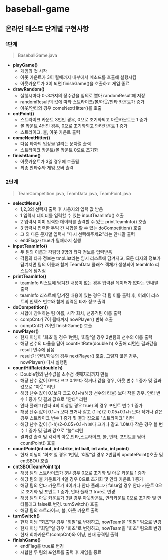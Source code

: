 # baseball-game

## 온라인 테스트 단계별 구현사항

### 1단계

> BaseballGame.java

- __playGame()__
  - 게임의 첫 시작
  - 아웃 카운트가 3이 될때까지 내부에서 메소드를 호출해 실행시킴
  - 아웃카운트가 3이 되면 finishGame()을 호출하고 게임 종료
- __drawRandom()__
  - 실행시마다 0~3까지의 정수값을 임의로 뽑아 randomResult에 저장
  - randomResult의 값에 따라 스트라이크/볼/아웃/안타 카운트가 증가
  - 아웃/안타의 경우 comeNextHitter()를 호출
- __cntPoint()__
  - 스트라이크 카운트 3번인 경우, 0으로 초기화되고 아웃카운트는 1 증가
  - 볼 카운트 4번인 경우, 0으로 초기화되고 안타카운트 1 증가
  - 스트라이크, 볼, 아웃 카운트 출력
- __comeNextHitter()__
  - 다음 타자의 입장을 알리는 문자열 출력
  - 스트라이크 카운트/볼 카운트 0으로 초기화
- __finishGame()__
  - 아웃카운트가 3일 경우에 호출됨
  - 최종 안타수와 게임 오버 출력



### 2단계

> TeamCompetition.java, TeamData.java, TeamPoint.java

- __selectMenu()__
  - 1,2,3의 선택지 출력 후 사용자의 입력 값 받음
  - 1 입력시 데이터를 입력할 수 있는 inputTeamInfo() 호출
  - 2 입력시 이미 입력한 데이터를 출력할 수 있는 printTeamInfo() 호출
  - 3 입력시 입력한 두팀 간 시합을 할 수 있는 doCompetition() 호출
  - 그 외 다른 문자열 입력시 "다시 선택해주세요"라는 안내말 출력
  - endFlag가 true가 될때까지 실행
- __inputTeamInfo()__
  - 두 팀의 이름과 각팀당 9명의 타자 정보를 입력받음
  - 각팀의 타자 정보는 tmpList라는 임시 리스트에 담겨지고,  모든 타자의 정보가 담겨지면 팀의 이름과 함께 TeamData 클래스 객체가 생성되어 teamInfo 리스트에 담겨짐
- __printTeamInfo()__
  - teamInfo 리스트에 담겨진 내용이 없는 경우 입력된 데이터가 없다는 안내말 출력
  - teamInfo 리스트에 담겨진 내용이 있는 경우 각 팀 이름 출력 후, 어레이 리스트의 인덱스 번호와 함께 입력된 타자 정보 출력 
- __doCompetition()__
  - 시합에 참여하는 팀 이름, 시작 회차, 선공격팀 이름 출력
  - compCnt가 7이 될때까지 nowPlayer() 반복 호출
  - compCnt가 7이면 finishGame() 호출
- __nowPlayer()__
  - 현재 이닝이 '회초'일 경우 1번팀, '회말'일 경우 2번팀의 선수의 이름 출력
  - 해당 선수의 타율을 담아 countHitRate(double h) 호출해 리턴한 결과값을 result 변수에 담음
  - result가 안타/아웃의 경우 nextPlayer() 호출. 그렇지 않은 경우, nowPlayer() 다시 실행됨
- __countHitRate(double h)__
  - Double형의 난수값을 소수점 셋째자리까지 만듦
  - 해당 난수 값이 0보다 크고 0.1보다 작거나 같을 경우, 아웃 변수 1 증가 및 결과 값으로 "아웃" 리턴
  - 해당 난수 값이 0.1보다 크고 0.1+h(해당 선수의 타율) 보다 작을 경우, 안타 변수 1 증가 및 결과 값으로 "안타" 리턴
  - 안타 플래그(안타 4회 이상일 경우 true) 의 경우 포인트 변수 1 증가
  - 해당 난수 값이 0.1+h 보다 크거나 같고 (1-h)/2-0.05+0.1+h 보다 작거나 같은 경우 스트라이크 변수 1 증가 및 결과 값으로 "스트라이크" 리턴
  - 해당 난수 값이 (1-h)/2-0.05+0.1+h 보다 크거나 같고 1.0보다 작은 경우 볼 변수 1 증가 및 결과 값으로 "볼" 리턴
  - 결과값 출력 및 각각의 아웃,안타,스트라이크, 볼, 안타, 포인트를 담아 countPoint() 호출
- __countPoint(int out, int strike, int ball, int anta, int point)__
  - 현재 이닝이 '회초'일 경우 1번팀, '회말'일 경우 2번팀의 updatePoint()호출 및 cntSBO() 호출
- __cntSBO(TeamPoint tp)__
  - 해당 팀의 스트라이크가 3일 경우 0으로 초기화 및 아웃 카운트 1 증가
  - 해당 팀의 볼 카운트가 4일 경우 0으로 초기화 및 안타 카운트 1 증가
  - 해당 팀의 안타 카운트가 4이거나 안타 플래그가 false일 경우 안타 카운트 0으로 초기화 및 포인트 1 증가, 안타 플래그 true로 변경
  - 해당 팀의 아웃 카운트가 3일 경우 아웃카운트, 안타카운트 0으로 초기화 및 안타플래그 false로 변경. turnSwitch() 호출
  - 해당 팀의 스트라이크, 볼, 아웃 카운트 출력 
- __turnSwitch()__
  - 현재 이닝 "회초"일 경우 "회말"로 변경하고, nowTeam을 "회말" 팀으로 변경
  - 현재 이닝 "회말"일 경우 "회초"로 변경하고, nowTeam을 "회초" 팀으로 변경
  - 현재 회차카운트(compCnt)와 이닝, 현재 공격팀 출력 
- __finishGame()__
  - endFlag를 true로 변경
  - 시합한 두 팀의 포인트를 출력 후 게임을 종료

